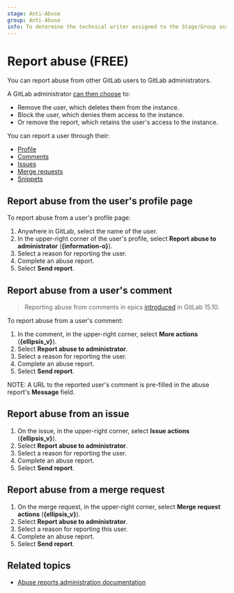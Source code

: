 ```yaml
---
stage: Anti-Abuse
group: Anti-Abuse
info: To determine the technical writer assigned to the Stage/Group associated with this page, see https://about.gitlab.com/handbook/product/ux/technical-writing/#assignments
---
```


# Report abuse **(FREE)**

You can report abuse from other GitLab users to GitLab administrators.

A GitLab administrator [can then choose](admin_area/review_abuse_reports.md) to:

- Remove the user, which deletes them from the instance.
- Block the user, which denies them access to the instance.
- Or remove the report, which retains the user's access to the instance.

You can report a user through their:

- [Profile](#report-abuse-from-the-users-profile-page)
- [Comments](#report-abuse-from-a-users-comment)
- [Issues](#report-abuse-from-an-issue)
- [Merge requests](#report-abuse-from-a-merge-request)
- [Snippets](snippets.md#mark-snippet-as-spam)

## Report abuse from the user's profile page

To report abuse from a user's profile page:

1. Anywhere in GitLab, select the name of the user.
1. In the upper-right corner of the user's profile, select **Report abuse to administrator** (**{information-o}**).
1. Select a reason for reporting the user.
1. Complete an abuse report.
1. Select **Send report**.

## Report abuse from a user's comment

> Reporting abuse from comments in epics [introduced](https://gitlab.com/gitlab-org/gitlab/-/issues/389992) in GitLab 15.10.

To report abuse from a user's comment:

1. In the comment, in the upper-right corner, select **More actions** (**{ellipsis_v}**).
1. Select **Report abuse to administrator**.
1. Select a reason for reporting the user.
1. Complete an abuse report.
1. Select **Send report**.

NOTE:
A URL to the reported user's comment is pre-filled in the abuse report's
**Message** field.

## Report abuse from an issue

1. On the issue, in the upper-right corner, select **Issue actions** (**{ellipsis_v}**).
1. Select **Report abuse to administrator**.
1. Select a reason for reporting the user.
1. Complete an abuse report.
1. Select **Send report**.

## Report abuse from a merge request

1. On the merge request, in the upper-right corner, select **Merge request actions** (**{ellipsis_v}**).
1. Select **Report abuse to administrator**.
1. Select a reason for reporting this user.
1. Complete an abuse report.
1. Select **Send report**.

## Related topics

- [Abuse reports administration documentation](admin_area/review_abuse_reports.md)
